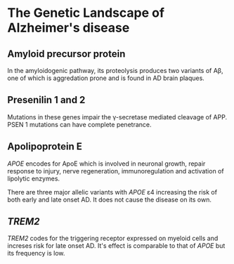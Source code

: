 # The Genetic Landscape of Alzheimer's disease

## Amyloid precursor protein

In the amyloidogenic pathway, its proteolysis produces two variants of Aβ, one
of which is aggredation prone and is found in AD brain plaques.

## Presenilin 1 and 2

Mutations in these genes impair the γ-secretase mediated cleavage of APP. PSEN 1
mutations can have complete penetrance.

## Apolipoprotein E

*APOE* encodes for ApoE which is involved in neuronal growth, repair response to
injury, nerve regeneration, immunoregulation and activation of lipolytic
enzymes.

There are three major allelic variants with *APOE* ε4 increasing the risk of
both early and late onset AD. It does not cause the disease on its own.

## *TREM2*

*TREM2* codes for the triggering receptor expressed on myeloid cells and
increses risk for late onset AD. It's effect is comparable to that of *APOE*
but its frequency is low.
